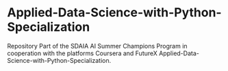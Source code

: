 # Applied-Data-Science-with-Python-Specialization
Repository Part of the SDAIA AI Summer Champions Program in cooperation with the platforms Coursera and FutureX Applied-Data-Science-with-Python-Specialization.
